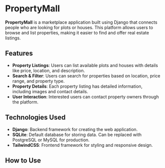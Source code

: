 # PropertyMall

**PropertyMall** is a marketplace application built using Django that connects people who are looking for plots or houses. This platform allows users to browse and list properties, making it easier to find and offer real estate listings.

## Features

- **Property Listings**: Users can list available plots and houses with details like price, location, and description.
- **Search & Filter**: Users can search for properties based on location, price range, and property type.
- **Property Details**: Each property listing has detailed information, including images and contact details.
- **User Interaction**: Interested users can contact property owners through the platform.

## Technologies Used

- **Django**: Backend framework for creating the web application.
- **SQLite**: Default database for storing data. Can be replaced with PostgreSQL or MySQL for production.
- **TailwindCSS**: Frontend framework for styling and responsive design.

## How to Use 

